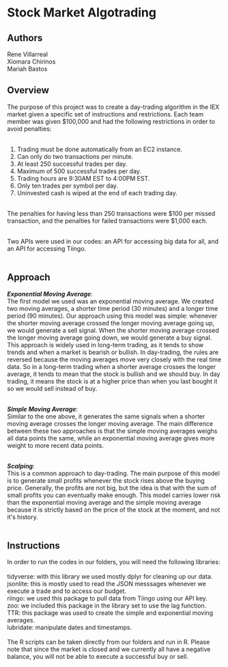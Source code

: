 # Stock Market Algotrading

## Authors
Rene Villarreal <br>
Xiomara Chirinos <br>
Mariah Bastos
<br>

## Overview
The purpose of this project was to create a day-trading algorithm in the IEX market given a specific set of instructions and restrictions. Each team member was given $100,000 and had the following restrictions in order to avoid penalties: <br>
<br>
1. Trading must be done automatically from an EC2 instance. <br>
2. Can only do two transactions per minute. <br>
3. At least 250 successful trades per day. <br>
4. Maximum of 500 successful trades per day. <br>
5. Trading hours are 9:30AM EST to 4:00PM EST. <br>
6. Only ten trades per symbol per day. <br>
7. Uninvested cash is wiped at the end of each trading day. <br>
<br>
The penalties for having less than 250 transactions were $100 per missed transaction, and the penalties for failed transactions were $1,000 each. <br>
<br>

Two APIs were used in our codes: an API for accessing big data for all, and an API for accessing Tiingo.<br>
<br>
## Approach

***Exponential Moving Average***: <br>
The first model we used was an exponential moving average. We created two moving averages, a shorter time period (30 minutes) and a longer time period (90 minutes). Our approach using this model was simple: whenever the shorter moving average crossed the longer moving average going up, we would generate a sell signal. When the shorter moving average crossed the longer moving average going down, we would generate a buy signal. This approach is widely used in long-term trading, as it tends to show trends and when a market is bearish or bullish. In day-trading, the rules are reversed because the moving averages move very closely with the real time data. So in a long-term trading when a shorter average crosses the longer average, it tends to mean that the stock is bullish and we should buy. In day trading, it means the stock is at a higher price than when you last bought it so we would sell instead of buy. <br>
<br>

***Simple Moving Average***: <br>
Similar to the one above, it generates the same signals when a shorter moving average crosses the longer moving average. The main difference between these two approaches is that the simple moving averages weighs all data points the same, while an exponential moving average gives more weight to more recent data points. <br>
<br>

***Scalping***: <br>
This is a common approach to day-trading. The main purpose of this model is to generate small profits whenever the stock rises above the buying price. Generally, the profits are not big, but the idea is that with the sum of small profits you can eventually make enough. This model carries lower risk than the exponential moving average and the simple moving average because it is strictly based on the price of the stock at the moment, and not it's history. <br>
<br>

## Instructions
In order to run the codes in our folders, you will need the following libraries: <br>
<br>
tidyverse: with this library we used mostly dplyr for cleaning up our data. <br>
jsonlite: this is mostly used to read the JSON messsages whenever we execute a trade and to access our budget. <br>
riingo: we used this package to pull data from Tiingo using our API key. <br>
zoo: we included this package in the library set to use the lag function. <br>
TTR: this package was used to create the simple and exponential moving averages. <br>
lubridate: manipulate dates and timestamps. <br>
<br>
The R scripts can be taken directly from our folders and run in R. Please note that since the market is closed and we currently all have a negative balance, you will not be able to execute a successful buy or sell.
